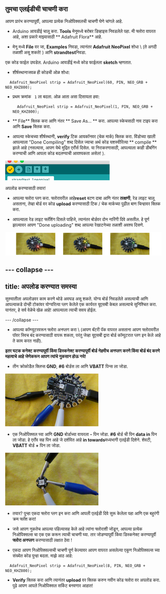 ## तुमचा एलईडीची चाचणी करा

आपण प्रारंभ करण्यापूर्वी, आपल्या प्रत्येक निओपिक्सलची चाचणी घेणे चांगले आहे.

+ Arduino आयडीई चालू करा. **Tools** मेनूमध्ये बरोबर डिव्हाइस निवडलेले पहा. मी फ्लोरा वापरत आहे, अशा प्रकारे माझ्यासाठी ** Adafruit Flora** आहे.

+ मेनू मध्ये **File** वर जा, **Examples** निवडा, त्यानंतर **Adafruit NeoPixel** शोधा \ (ते अगदी तळाशी असू शकते! \) आणि **strandtest**निवडा.

एक कोड फाईल उघडेल. Arduino आयडीई मध्ये कोड फाईलला **sketch** म्हणतात.

+ शीर्षस्थानाजवळ ही कोडची ओळ शोधा:

```
  Adafruit_NeoPixel strip = Adafruit_NeoPixel(60, PIN, NEO_GRB + NEO_KHZ800);
```

+ प्रथम क्रमांक ` 1` ला बदला. ओळ आता असा दिसायला हवा:

  ```
    Adafruit_NeoPixel strip = Adafruit_NeoPixel(1, PIN, NEO_GRB + NEO_KHZ800);
  ```

+ ** File** क्लिक करा आणि नंतर ** Save As... ** करा. आपल्या स्केचसाठी नाव टाइप करा आणि **Save** क्लिक करा.

+ आपल्या स्केचच्या शीर्षस्थानी, **verify** टिक आयकॉनवर (चेक मार्क) क्लिक करा. विंडोच्या खाली आपल्याला "Done Compiling" शब्द दिसेल ज्याचा अर्थ कोड यशस्वीरित्या ** compile ** झाले आहे \(नसल्यास, आपण येथे मुद्रित एर्रोर्स दिसेल. या निराकरणासाठी, आपल्याला काही डीबगिंग करण्याची आणि आपला कोड बदलण्याची आवश्यकता असेल! \).

![](images/verifyIcon.png)

अपलोड करण्यासाठी तयार!

+ आपल्या फ्लोरा प्लग करा. फ्लोरावरील आहे**reset** बटण दाबा आणि नंतर **तत्क्षणी**, रेड लाइट चालू असताना, तेव्हा बोर्ड वर कोड **upload** करण्यासाठी टिक / चेक मार्कच्या पुढील बाण चिन्हावर क्लिक करा.

+ आपल्याला रेड लाइट फ्लॅशिंग दिसले पाहिजे, त्यानंतर बोर्डवर दोन नारिंगी दिवे असतील. हे पूर्ण झाल्यावर आपण "Done uploading" शब्द आपल्या रेखाटनेच्या तळाशी अवश्य दिसणे.

![](images/upload3_120_800.png)

--- collapse ---
---
title: अपलोड करण्यात समस्या
---

सुरुवातीला अपलोडवर काम करणे थोडे अवघड असू शकते. योग्य बोर्ड निवडलेले असल्याची आणि आपल्याकडे दोन्ही टोकांवर योग्यरित्या प्लग केलेले एक कार्यरत यूएसबी केबल असल्याचे सुनिश्चित करा. यानंतर, हे सर्व वेळेचे खेळ आहे! आपल्याला त्याची सवय होईल.

--- /collapse ---

+ आपल्या कॉम्प्युटरवरून फ्लोरा अनप्लग करा \ (आपण बॅटरी पॅक वापरत असताना आपण फ्लोरावरील पॉवर स्विच बंद करण्यासाठी वापरू शकता, परंतु जेव्हा यूएसबी द्वारा बोर्ड कॉम्पुटरात प्लग इन केले आहे ते काम करत नाही\).

**इतर घटक कनेक्ट करण्यापूर्वी किंवा डिस्कनेक्ट करण्यापूर्वी बोर्ड नेहमीच अनप्लग करणे किंवा बोर्ड बंद करणे महत्वाचे आहे जेणेकरून आपण त्यांचे नुकसान होऊ नये!**

+ तीन क्रोकोडैल क्लिप्स **GND**, **\#6** बोर्डस ला आणि **VBATT** पिन्स ला जोडा.

![](images/crocsFlora.png)

+ एक निओपिक्सल घ्या आणि **GND** बोर्डाच्या वायरला **-** पिन जोडा. **\#6** बोर्ड ची पिन **data in** पिन ला जोडा. हे एर्रोव सह पिन आहे जे दर्शवित आहे **in towards**मध्यभागी एलईडी दिशेने. शेवटी, **VBATT** बोर्ड **+** पिन ला जोडा.

![](images/crocsPixel.png)

+ तयार? पुन्हा एकदा फ्लोरा प्लग इन करा आणि आपली एलईडी दिवे सुरू केलेला पहा आणि एक बहुरंगी क्रम फ्लॅश करा!

+ जसे आपण नुकतेच आपल्या पहिल्यासह केले आहे त्यांना फ्लोराशी जोडून, आपल्या प्रत्येक निओपिक्सल्स चा एक एक करून त्याची चाचणी घ्या. तार जोडण्यापूर्वी किंवा डिस्कनेक्ट करण्यापूर्वी **फ्लोरा अनप्लग** करण्यासाठी लक्षात ठेवा !

+ एकदा आपण निओपिक्सल्सची चाचणी पूर्ण केल्यावर आपण वापरत असलेल्या एकूण निओपिक्सल्स च्या संख्येत कोड पुन्हा बदला. माझे आठ आहे:

```
  Adafruit_NeoPixel strip = Adafruit_NeoPixel(8, PIN, NEO_GRB + NEO_KHZ800);
```

+ **Verify** क्लिक करा आणि त्यानंतर **upload** वर क्लिक करुन नवीन कोड फ्लोरा वर अपलोड करा. पुढे आपण आपले निओपिक्सल सर्किट बनवणार आहात!
